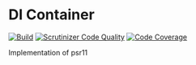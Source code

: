 # DI Container
[![Build](https://github.com/hanwoolderink88/container/workflows/Build/badge.svg)](https://github.com/hanwoolderink88/container/actions?query=workflow%3ABuild)
[![Scrutinizer Code Quality](https://scrutinizer-ci.com/g/hanwoolderink88/container/badges/quality-score.png?b=master)](https://scrutinizer-ci.com/g/hanwoolderink88/container/?branch=master)
[![Code Coverage](https://scrutinizer-ci.com/g/hanwoolderink88/container/badges/coverage.png?b=master)](https://scrutinizer-ci.com/g/hanwoolderink88/container/?branch=master)  
  
Implementation of psr11
